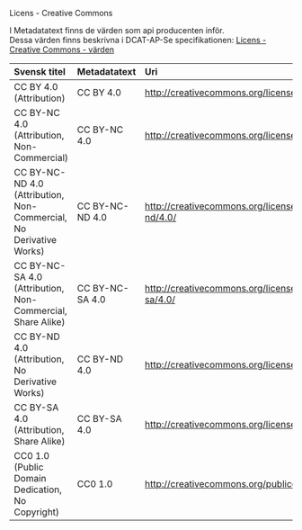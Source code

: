 Licens - Creative Commons

I Metadatatext finns de värden som api producenten inför.<br>
Dessa värden finns beskrivna i DCAT-AP-Se specifikationen: [Licens - Creative Commons  - värden](https://docs.dataportal.se/dcat/sv/#http%3A%2F%2Fcreativecommons.org%2Flicenses%2Fby%2F4.0%2F)


| Svensk titel |Metadatatext | Uri | 
|:------------|:------------|:--------------------
|CC BY 4.0 (Attribution)                                            |CC BY 4.0         | http://creativecommons.org/licenses/by/4.0/               |  
|CC BY-NC 4.0 (Attribution, Non-Commercial)                         |CC BY-NC 4.0      | http://creativecommons.org/licenses/by-nc/4.0/              |            
|CC BY-NC-ND 4.0 (Attribution, Non-Commercial, No Derivative Works) |CC BY-NC-ND 4.0   |http://creativecommons.org/licenses/by-nc-nd/4.0/              |            
|CC BY-NC-SA 4.0 (Attribution, Non-Commercial, Share Alike)         |CC BY-NC-SA 4.0   |http://creativecommons.org/licenses/by-nc-sa/4.0/               |            
|CC BY-ND 4.0 (Attribution, No Derivative Works)                    |CC BY-ND 4.0      |http://creativecommons.org/licenses/by-nd/4.0/               |            
|CC BY-SA 4.0 (Attribution, Share Alike)                            |CC BY-SA 4.0      |http://creativecommons.org/licenses/by-sa/4.0/              |            
|CC0 1.0 (Public Domain Dedication, No Copyright)                   |CC0 1.0           |http://creativecommons.org/publicdomain/zero/1.0/              |            
